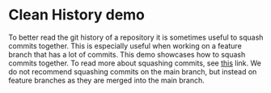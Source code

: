 # Clean History demo

To better read the git history of a repository it is sometimes useful to squash commits together. This is especially useful when working on a feature branch that has a lot of commits. This demo showcases how to squash commits together. To read more about squashing commits, see [this](https://git-scm.com/book/en/v2/Git-Tools-Rewriting-History) link. We do not recommend squashing commits on the main branch, but instead on feature branches as they are merged into the main branch.
